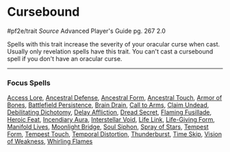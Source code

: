 # Cursebound
#pf2e/trait 
*Source* Advanced Player's Guide pg. 267 2.0

Spells with this trait increase the severity of your oracular curse when cast. Usually only revelation spells have this trait. You can't cast a cursebound spell if you don't have an oracular curse.

---

### Focus Spells
[Access Lore](Access%20Lore.md), [Ancestral Defense](Ancestral%20Defense.md), [Ancestral Form](Ancestral%20Form.md), [Ancestral Touch](Ancestral%20Touch.md), [Armor of Bones](Armor%20of%20Bones.md), [Battlefield Persistence](Battlefield%20Persistence.md), [Brain Drain](Brain%20Drain.md), [Call to Arms](Call%20to%20Arms.md), [Claim Undead](Claim%20Undead.md), [Debilitating Dichotomy](Debilitating%20Dichotomy.md), [Delay Affliction](Delay%20Affliction.md), [Dread Secret](Dread%20Secret.md), [Flaming Fusillade](Flaming%20Fusillade.md), [Heroic Feat](Heroic%20Feat.md), [Incendiary Aura](Incendiary%20Aura.md), [Interstellar Void](Interstellar%20Void.md), [Life Link](Life%20Link.md), [Life-Giving Form](Life-Giving%20Form.md), [Manifold Lives](Manifold%20Lives.md), [Moonlight Bridge](Moonlight%20Bridge.md), [Soul Siphon](Soul%20Siphon.md), [Spray of Stars](Spray%20of%20Stars.md), [Tempest Form](Tempest%20Form.md), [Tempest Touch](Tempest%20Touch.md), [Temporal Distortion](Temporal%20Distortion.md), [Thunderburst](Thunderburst.md), [Time Skip](Time%20Skip.md), [Vision of Weakness](Vision%20of%20Weakness.md), [Whirling Flames](Whirling%20Flames.md)
